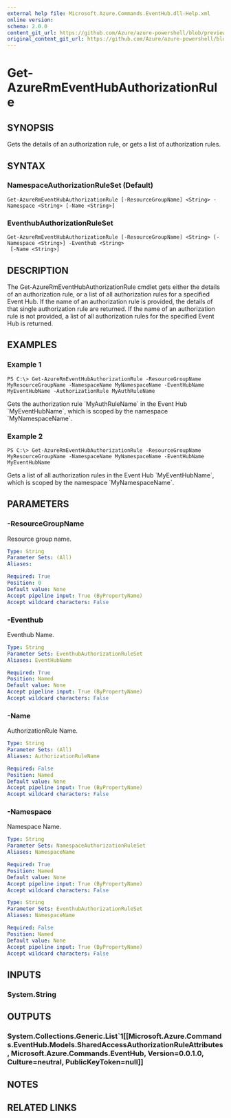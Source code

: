 ```yaml
---
external help file: Microsoft.Azure.Commands.EventHub.dll-Help.xml
online version:
schema: 2.0.0
content_git_url: https://github.com/Azure/azure-powershell/blob/preview/src/ResourceManager/EventHub/Commands.EventHub/help/Get-AzureRmEventHubAuthorizationRule.md
original_content_git_url: https://github.com/Azure/azure-powershell/blob/preview/src/ResourceManager/EventHub/Commands.EventHub/help/Get-AzureRmEventHubAuthorizationRule.md
---
```


# Get-AzureRmEventHubAuthorizationRule

## SYNOPSIS
Gets the details of an authorization rule, or gets a list of authorization rules.

## SYNTAX

### NamespaceAuthorizationRuleSet (Default)
```
Get-AzureRmEventHubAuthorizationRule [-ResourceGroupName] <String> -Namespace <String> [-Name <String>]
```

### EventhubAuthorizationRuleSet
```
Get-AzureRmEventHubAuthorizationRule [-ResourceGroupName] <String> [-Namespace <String>] -Eventhub <String>
 [-Name <String>]
```

## DESCRIPTION
The Get-AzureRmEventHubAuthorizationRule cmdlet gets either the details of an authorization rule, or a list of all authorization rules for a specified Event Hub.
If the name of an authorization rule is provided, the details of that single authorization rule are returned.
If the name of an authorization rule is not provided, a list of all authorization rules for the specified Event Hub is returned.

## EXAMPLES

### Example 1
```
PS C:\> Get-AzureRmEventHubAuthorizationRule -ResourceGroupName MyResourceGroupName -NamespaceName MyNamespaceName -EventHubName MyEventHubName -AuthorizationRule MyAuthRuleName
```

Gets the authorization rule \`MyAuthRuleName\` in the Event Hub \`MyEventHubName\`, which is scoped by the namespace \`MyNamespaceName\`.

### Example 2
```
PS C:\> Get-AzureRmEventHubAuthorizationRule -ResourceGroupName MyResourceGroupName -NamespaceName MyNamespaceName -EventHubName MyEventHubName
```

Gets a list of all authorization rules in the Event Hub \`MyEventHubName\`, which is scoped by the namespace \`MyNamespaceName\`.

## PARAMETERS

### -ResourceGroupName
Resource group name.

```yaml
Type: String
Parameter Sets: (All)
Aliases: 

Required: True
Position: 0
Default value: None
Accept pipeline input: True (ByPropertyName)
Accept wildcard characters: False
```

### -Eventhub
Eventhub Name.

```yaml
Type: String
Parameter Sets: EventhubAuthorizationRuleSet
Aliases: EventHubName

Required: True
Position: Named
Default value: None
Accept pipeline input: True (ByPropertyName)
Accept wildcard characters: False
```

### -Name
AuthorizationRule Name.

```yaml
Type: String
Parameter Sets: (All)
Aliases: AuthorizationRuleName

Required: False
Position: Named
Default value: None
Accept pipeline input: True (ByPropertyName)
Accept wildcard characters: False
```

### -Namespace
Namespace Name.

```yaml
Type: String
Parameter Sets: NamespaceAuthorizationRuleSet
Aliases: NamespaceName

Required: True
Position: Named
Default value: None
Accept pipeline input: True (ByPropertyName)
Accept wildcard characters: False
```

```yaml
Type: String
Parameter Sets: EventhubAuthorizationRuleSet
Aliases: NamespaceName

Required: False
Position: Named
Default value: None
Accept pipeline input: True (ByPropertyName)
Accept wildcard characters: False
```

## INPUTS

### System.String

## OUTPUTS

### System.Collections.Generic.List`1[[Microsoft.Azure.Commands.EventHub.Models.SharedAccessAuthorizationRuleAttributes, Microsoft.Azure.Commands.EventHub, Version=0.0.1.0, Culture=neutral, PublicKeyToken=null]]

## NOTES

## RELATED LINKS


